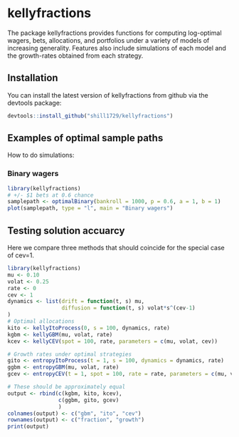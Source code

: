 
# kellyfractions

<!-- badges: start -->
<!-- badges: end -->

The package kellyfractions provides functions for computing log-optimal wagers, bets, allocations, and portfolios under a variety of models of increasing generality. Features also include simulations of each model and the growth-rates obtained from each strategy.

## Installation

You can install the latest version of kellyfractions from github via the devtools package:

``` r
devtools::install_github("shill1729/kellyfractions")
```

## Examples of optimal sample paths
How to do simulations:
### Binary wagers

``` r
library(kellyfractions)
# +/- $1 bets at 0.6 chance
samplepath <- optimalBinary(bankroll = 1000, p = 0.6, a = 1, b = 1)
plot(samplepath, type = "l", main = "Binary wagers")
```

## Testing solution accuarcy
Here we compare three methods that should coincide for the special case of
cev=1.
```r
library(kellyfractions)
mu <- 0.10
volat <- 0.25
rate <- 0
cev <- 1
dynamics <- list(drift = function(t, s) mu,
                 diffusion = function(t, s) volat*s^(cev-1)
)
# Optimal allocations
kito <- kellyItoProcess(0, s = 100, dynamics, rate)
kgbm <- kellyGBM(mu, volat, rate)
kcev <- kellyCEV(spot = 100, rate, parameters = c(mu, volat, cev))

# Growth rates under optimal strategies
gito <- entropyItoProcess(t = 1, s = 100, dynamics = dynamics, rate)
ggbm <- entropyGBM(mu, volat, rate)
gcev <- entropyCEV(t = 1, spot = 100, rate = rate, parameters = c(mu, volat, cev))

# These should be approximately equal
output <- rbind(c(kgbm, kito, kcev),
                c(ggbm, gito, gcev)
                )
colnames(output) <- c("gbm", "ito", "cev")
rownames(output) <- c("fraction", "growth")
print(output)
```
